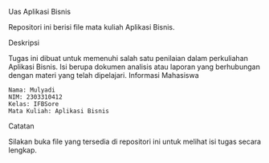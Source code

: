 Uas Aplikasi Bisnis

Repositori ini berisi file mata kuliah Aplikasi Bisnis.

Deskripsi

Tugas ini dibuat untuk memenuhi salah satu penilaian dalam perkuliahan Aplikasi Bisnis. Isi berupa dokumen analisis atau laporan yang berhubungan dengan materi yang telah dipelajari.
Informasi Mahasiswa

    Nama: Mulyadi
    NIM: 2303310412
    Kelas: IFBSore
    Mata Kuliah: Aplikasi Bisnis

Catatan

Silakan buka file yang tersedia di repositori ini untuk melihat isi tugas secara lengkap.
